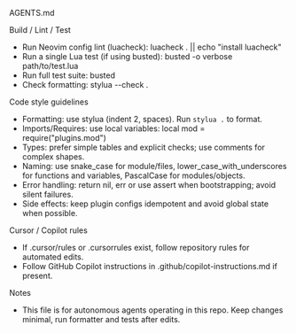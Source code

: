 AGENTS.md

Build / Lint / Test
- Run Neovim config lint (luacheck): luacheck . || echo "install luacheck"
- Run a single Lua test (if using busted): busted -o verbose path/to/test.lua
- Run full test suite: busted
- Check formatting: stylua --check .

Code style guidelines
- Formatting: use stylua (indent 2, spaces). Run `stylua .` to format.
- Imports/Requires: use local variables: local mod = require("plugins.mod")
- Types: prefer simple tables and explicit checks; use comments for complex shapes.
- Naming: use snake_case for module/files, lower_case_with_underscores for functions and variables, PascalCase for modules/objects.
- Error handling: return nil, err or use assert when bootstrapping; avoid silent failures.
- Side effects: keep plugin configs idempotent and avoid global state when possible.

Cursor / Copilot rules
- If .cursor/rules or .cursorrules exist, follow repository rules for automated edits.
- Follow GitHub Copilot instructions in .github/copilot-instructions.md if present.

Notes
- This file is for autonomous agents operating in this repo. Keep changes minimal, run formatter and tests after edits.

